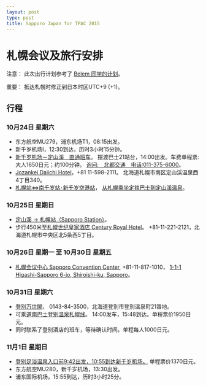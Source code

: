 ```yaml
---
layout: post
type: post
title: Sapporo Japan for TPAC 2015
---
```


# 札幌会议及旅行安排

注意： 此次出行计划参考了 [Belem 同学的计划](http://lieb.cn/jp/)。

重要： 抵达札幌时修正到日本时区UTC+9 (+1)。

## 行程

### 10月24日 星期六

* 东方航空MU279，浦东机场T1，08:15出发。
* 新千岁机场I，12:30到达，历时3小时15分钟。
* [新千岁机场－定山溪　直通班车](http://jozankei.jp/cn/access/#access1)。
  摆渡巴士21站台，14:00出发。车费单程票:　大人1650日元；约100分钟。
  [询问:　北都交通　电话:011-375-6000](http://www.hokto.co.jp/b_yuttari.htm)。
* [Jozankei Daiichi Hotel](http://www.johzankei-hotel.com/)，+81 11-598-2111。
  北海道札幌市南区定山渓温泉西4丁目340。
* [札幌站⇔南千岁站･新千岁空港站](http://www.new-chitose-airport.jp/cn/access/jr/timejr/)，
  [从札幌乘坐定铁巴士到定山溪温泉](http://www.jotetsu.co.jp/bus/global/pdf/busguide_03_kan.pdf)。

### 10月25日 星期日

* [定山溪 -> 札幌站（Sapporo Station）](http://www.jotetsu.co.jp/bus/global/pdf/busguide_03_kan.pdf)。
* 步行450米至[札幌世纪皇家酒店 Century Royal Hotel](http://www.cr-hotel.com/)。
  +81-11-221-2121，北海道札幌市中央区北5条西5丁目。

### 10月26日 星期一 至 10月30日 星期五

* [札幌会议中心 Sapporo Convention Center](http://www.sora-scc.jp/eng/index.html),
  +81-11-817-1010，
  [1-1-1 Higashi-Sapporo 6-jo, Shiroishi-ku, Sapporo](http://www.sora-scc.jp/pdf/access/access_e.pdf)。

### 10月31日 星期六

* [登別万世閣](http://www.noboribetsu-manseikaku.jp/)，
  0143-84-3500，北海道登別市登別温泉町21番地。
* 可乘[道南巴士登别温泉札幌线](http://donanbus.co.jp/citybus/wp-content/uploads/sites/5/2013/11/4%E7%99%BB%E5%88%A5%E6%B8%A9%E6%B3%89%E6%9C%AD%E5%B9%8C%E7%B7%9A1.pdf)。
  14:00发车，15:48到达。单程票价1950日元。
* 同时联系了登别酒店的班车，等待确认时间。单程每人1000日元。

### 11月1日 星期日

* [登别足浴温泉入口前9:42出发，10:55到达新千岁机场。](http://www.new-chitose-airport.jp/cn/access/bus/timebusd/)
  单程票价1370日元。
* 东方航空MU280，新千岁机场，13:30出发。
* 浦东国际机场，15:55到达，历时3小时25分。
